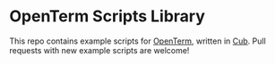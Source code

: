 # OpenTerm Scripts Library

This repo contains example scripts for [OpenTerm](https://github.com/louisdh/openterm), written in [Cub](https://github.com/louisdh/cub). Pull requests with new example scripts are welcome!
